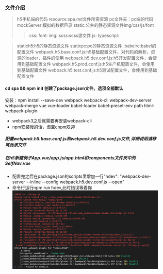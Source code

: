 ### 文件介绍

 > h5手机端的代码
 > resource:spa.md文件所需资源
 > pc文件夹：pc端的代码
 > mockServer:模拟的数据目录
 > static:公共的静态资源文件img/css/js/font
 >> css:
 >> font:
 >> img:
 >> scss:scss源文件
 >> js:
 >> typescript:

 > statich5:h5的静态资源文件
 > staticpc:pc的静态资源文件
 > .babelrc:babel的配置文件
 > webpack.h5.base.conf.js:h5基础配置文件，对代码的解析，资源的loader，插件的使用
 > webpack.h5.dev.conf.js:h5开发配置文件，会使用到基础配置文件
 > webpack.h5.prod.conf.js:h5生产机配置文件，会使用到基础配置文件
 > webpack.h5.test.conf.js:h5测试配置文件，会使用到基础配置文件


#### cd spa && npm init 创建了package.json文件，选项全部默认


安装：npm install --save-dev webpack webpack-cli webpack-dev-server webpack-merge vue vue-loader  babel-loader  babel-preset-env path html-webpack-plugin
* webpack3之后就需要再安装webpack-cli
* npm安装慢的话，[淘宝cnpm欢迎](https://npm.taobao.org/ "我的npm镜像")

##### 配置webpack.h5.base.conf.js和webpack.h5.dev.conf.js文件,详细说明请移驾到该文件
##### 在h5新建例子App.vue/app.js/app.html和components文件夹中的SelfNav.vue
* 配置完之后在package.json的scripts里增加一行"hdev": "webpack-dev-server --inline --config webpack.h5.dev.conf.js --open"
* 命令行运行npm run hdev,此时错误等着你
![运行错误](./resource/1.png)